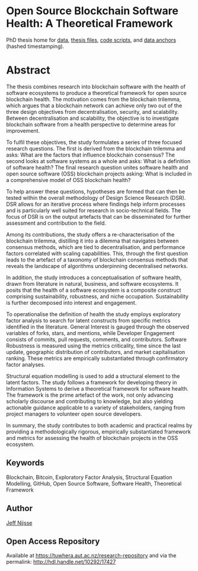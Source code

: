 # Open Source Blockchain Software Health: A Theoretical Framework
PhD thesis home for [data](/data), [thesis files](/thesis), [code scripts](/code), and [data anchors](/data-anchor) (hashed timestamping).

# Abstract
The thesis combines research into blockchain software with the health of software ecosystems to produce a theoretical framework for open source blockchain health. The motivation comes from the blockchain trilemma, which argues that a blockchain network can achieve only two out of the three design objectives from decentralisation, security, and scalability. Between decentralisation and scalability, the objective is to investigate blockchain software from a health perspective to determine areas for improvement.

To fulfil these objectives, the study formulates a series of three focused research questions. The first is derived from the blockchain trilemma and asks: What are the factors that influence blockchain consensus? The second looks at software systems as a whole and asks: What is a definition of software health? The final research question unites software health and open source software (OSS) blockchain projects asking: What is included in a comprehensive model of OSS blockchain health?

To help answer these questions, hypotheses are formed that can then be tested within the overall methodology of Design Science Research (DSR). DSR allows for an iterative process where findings help inform processes and is particularly well suited for research in socio-technical fields. The focus of DSR is on the output artefacts that can be disseminated for further assessment and contribution to the field.

Among its contributions, the study offers a re-characterisation of the blockchain trilemma, distilling it into a dilemma that navigates between consensus methods, which are tied to decentralisation, and performance factors correlated with scaling capabilities. This, through the first question leads to the artefact of a taxonomy of blockchain consensus methods that reveals the landscape of algorithms underpinning decentralised networks.

In addition, the study introduces a conceptualisation of software health, drawn from literature in natural, business, and software ecosystems. It posits that the health of a software ecosystem is a composite construct comprising sustainability, robustness, and niche occupation. Sustainability is further decomposed into interest and engagement.

To operationalise the definition of health the study employs exploratory factor analysis to search for latent constructs from specific metrics identified in the literature. General Interest is gauged through the observed variables of forks, stars, and mentions, while Developer Engagement consists of commits, pull requests, comments, and contributors. Software Robustness is measured using the metrics criticality, time since the last update, geographic distribution of contributors, and market capitalisation ranking. These metrics are empirically substantiated through confirmatory factor analyses.

Structural equation modelling is used to add a structural element to the latent factors. The study follows a framework for developing theory in Information Systems to derive a theoretical framework for software health. The framework is the prime artefact of the work, not only advancing scholarly discourse and contributing to knowledge, but also yielding actionable guidance applicable to a variety of stakeholders, ranging from project managers to volunteer open source developers.

In summary, the study contributes to both academic and practical realms by providing a methodologically rigorous, empirically substantiated framework and metrics for assessing the health of blockchain projects in the OSS ecosystem.

## Keywords
Blockchain, Bitcoin, Exploratory Factor Analysis, Structural Equation Modelling, GitHub, Open Source Software, Software Health, Theoretical Framework

## Author
[Jeff Nijsse](https://academics.aut.ac.nz/jeff.nijsse/about)

## Open Access Repository
Available at https://tuwhera.aut.ac.nz/research-repository and via the permalink: http://hdl.handle.net/10292/17427
